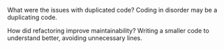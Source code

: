 What were the issues with duplicated code?
Coding in disorder may be a duplicating code.

How did refactoring improve maintainability?
Writing a smaller code to understand better, avoiding unnecessary lines.

